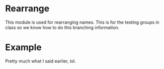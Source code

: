 Rearrange
=========

This module is used for rearranging names.
This is for the testing groups in class so we know how to do this branching information.

# Example

Pretty much what I said earlier, lol.
